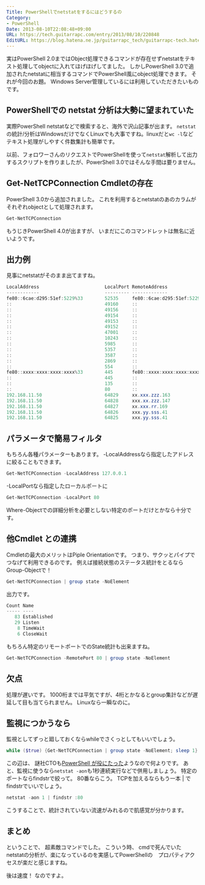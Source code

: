 ```yaml
---
Title: PowerShellでnetstatをするにはどうするの
Category:
- PowerShell
Date: 2013-08-10T22:08:48+09:00
URL: https://tech.guitarrapc.com/entry/2013/08/10/220848
EditURL: https://blog.hatena.ne.jp/guitarrapc_tech/guitarrapc-tech.hatenablog.com/atom/entry/6802418398340959808
---
```


<!--
Date: 2013-08-10T22:08:48+09:00
URL: https://tech.guitarrapc.com/entry/2013/08/10/220848
-->

実はPowerShell 2.0まではObject処理できるコマンドが存在せずnetstatをテキスト処理してobjectに入れてほげほげしてました。
しかしPowerShell 3.0で追加されたnetstatに相当するコマンドでPowerShell風にobject処理できます。 それが今回のお題。
Windows Server管理しているには利用していただきたいものです。

## PowerShellでの netstat 分析は大勢に望まれていた

実際PowerShell netstatなどで検索すると、海外で沢山記事が出ます。
`netstat`の統計/分析はWindowsだけでなくLinuxでも大事ですね。linuxだと`wc -l`などテキスト処理がしやすく件数集計も簡単です。

以前、フォロワーさんのリクエストでPowerShellを使って`netstat`解析して出力するスクリプトを作りましたが、PowerShell 3.0ではそんな手間は要りません。

## Get-NetTCPConnection Cmdletの存在

PowerShell 3.0から追加されました。 これを利用するとnetstatのあのカラムがそれぞれobjectとして処理されます。

```ps1
Get-NetTCPConnection
```

もうじきPowerShell 4.0が出ますが、 いまだにこのコマンドレットは無名に近いようです。

## 出力例

見事にnetstatがそのまま出てますね。

```ps1
LocalAddress                        LocalPort RemoteAddress                       RemotePort State       AppliedSetting
------------                        --------- -------------                       ---------- -----       --------------
fe80::6cae:d295:51ef:5229%33        52535     fe80::6cae:d295:51ef:5229%33        445        Established Internet
::                                  49160     ::                                  0          Listen
::                                  49156     ::                                  0          Listen
::                                  49154     ::                                  0          Listen
::                                  49153     ::                                  0          Listen
::                                  49152     ::                                  0          Listen
::                                  47001     ::                                  0          Listen
::                                  10243     ::                                  0          Listen
::                                  5985      ::                                  0          Listen
::                                  5357      ::                                  0          Listen
::                                  3587      ::                                  0          Listen
::                                  2869      ::                                  0          Listen
::                                  554       ::                                  0          Listen
fe80::xxxx:xxxx:xxxx:xxxx%33        445       fe80::xxxx:xxxx:xxxx:xxxx%33        52535      Established Internet
::                                  445       ::                                  0          Listen
::                                  135       ::                                  0          Listen
::                                  80        ::                                  0          Listen
192.168.11.50                       64829     xx.xxx.zzz.163                      443        Established Internet
192.168.11.50                       64828     xxx.xx.zzz.147                      80         Established Internet
192.168.11.50                       64827     xx.xxx.rr.169                       80         CloseWait   Internet
192.168.11.50                       64826     xxx.yy.sss.41                       443        CloseWait   Internet
192.168.11.50                       64825     xxx.yy.sss.41                       443        CloseWait   Internet
```

## パラメータで簡易フィルタ

もちろん各種パラメーターもあります。 -LocalAddressなら指定したアドレスに絞ることもできます。

```ps1
Get-NetTCPConnection -LocalAddress 127.0.0.1
```

-LocalPortなら指定したローカルポートに

```ps1
Get-NetTCPConnection -LocalPort 80
```

Where-Objectでの詳細分析を必要としない特定のポートだけとかなら十分です。

## 他Cmdlet との連携

Cmdletの最大のメリットはPiple Orientationです。 つまり、サクッとパイプでつなげて利用できるのです。 例えば接続状態のステータス統計をとるならGroup-Objectで！

```ps1
Get-NetTCPConnection | group state -NoElement
```

出力です。

```ps1
Count Name
----- ----
   83 Established
   29 Listen
    8 TimeWait
    6 CloseWait
```

もちろん特定のリモートポートでのState統計も出来ますね。

```ps1
Get-NetTCPConnection -RemotePort 80 | group state -NoElement
```

## 欠点

処理が遅いです。
1000桁までは平気ですが、4桁とかなるとgroup集計などが遅延して目も当てられません。 Linuxなら一瞬なのに。

## 監視につかうなら

監視としてずっと廻しておくならwhileでさくっとしてもいいでしょう。

```ps1
while ($true) {Get-NetTCPConnection | group state -NoElement; sleep 1}
```

この辺は、 謎社CTOも[PowerShell が役にたった](http://neue.cc/2013/08/06_423.html)ようなので何よりです。
あと、監視に使うなら`netstat -aon`も1秒連続実行などで併用しましょう。 特定のポートならfindstrで絞って。 80番ならこう。 TCPを加えるならもう一本 | でfindstrでいいでしょう。

```ps1
netstat -aon 1 | findstr :80
```

こうすることで、統計されていない流速がみれるので肌感覚が分かります。

## まとめ

ということで、 超素敵コマンドでした。
こういう時、 cmdで死んでいたnetstatの分析が、楽になっているのを実感してPowerShellの　プロパティアクセスが楽だと感じますね。

後は速度！ なのですよ。
